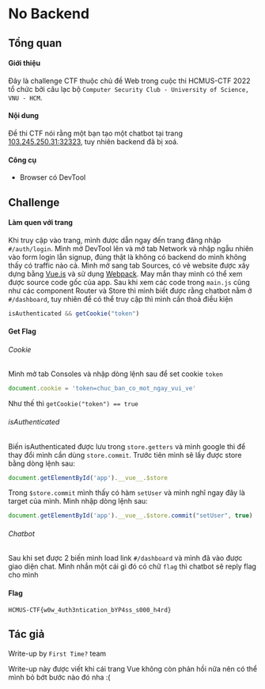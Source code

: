 # No Backend
## Tổng quan
#### Giới thiệu
Đây là challenge CTF thuộc chủ đề Web trong cuộc thi HCMUS-CTF 2022 tổ chức bởi câu lạc bộ `Computer Security Club - University of Science, VNU - HCM`.
#### Nội dung
Đề thi CTF nói rằng một bạn tạo một chatbot tại trang [103.245.250.31:32323](http://103.245.250.31:32323/), tuy nhiên backend đã bị xoá.
#### Công cụ
- Browser có DevTool
## Challenge
#### Làm quen với trang
Khi truy cập vào trang, mình được dẫn ngay đến trang đăng nhập `#/auth/login`. Mình mở DevTool lên và mở tab Network và nhập ngẫu nhiên vào form login lẫn signup, đúng thật là không có backend do mình không thấy có traffic nào cả.
Mình mở sang tab Sources, có vẻ website được xây dựng bằng [Vue.js](https://vuejs.org/) và sử dụng [Webpack](https://webpack.js.org/). May mắn thay mình có thể xem được source code gốc của app.
Sau khi xem các code trong `main.js` cũng như các component Router và Store thì mình biết được rằng chatbot nằm ở `#/dashboard`, tuy nhiên để có thể truy cập thì mình cần thoả điều kiện 
```js
isAuthenticated && getCookie("token")
```
#### Get Flag
###### Cookie
Mình mở tab Consoles và nhập dòng lệnh sau để set cookie `token`
```js
document.cookie = 'token=chuc_ban_co_mot_ngay_vui_ve'
```
Như thế thì `getCookie("token") == true`
###### isAuthenticated
Biến isAuthenticated được lưu trong `store.getters` và mình google thì để thay đổi mình cần dùng `store.commit`. Trước tiên mình sẽ lấy được store bằng dòng lệnh sau:
```js
document.getElementById('app').__vue__.$store
```
Trong `$store.commit` mình thấy có hàm `setUser` và mình nghĩ ngay đây là target của mình. Mình nhập dòng lệnh sau:
```js
document.getElementById('app').__vue__.$store.commit("setUser", true)
```
###### Chatbot
Sau khi set được 2 biến mình load link `#/dashboard` và mình đã vào được giao diện chat. Mình nhắn một cái gì đó có chữ `flag` thì chatbot sẽ reply flag cho mình
#### Flag
```HCMUS-CTF{w0w_4uth3ntication_bYP4ss_s000_h4rd}```
## Tác giả
Write-up by `First Time?` team

Write-up này được viết khi cái trang Vue không còn phản hồi nữa nên có thể mình bỏ bớt bước nào đó nha :(